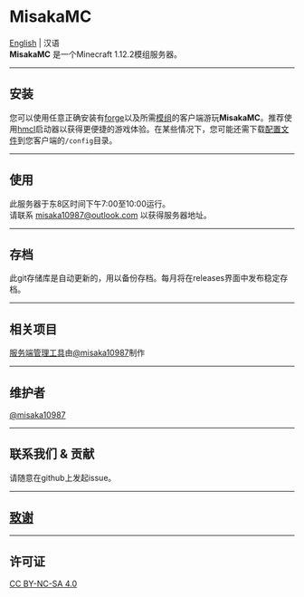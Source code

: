 # MisakaMC
[English](https://github.com/misaka10987/MisakaMC) | 汉语  
**MisakaMC** 是一个Minecraft 1.12.2模组服务器。
***
## 安装
您可以使用任意正确安装有[forge](https://files.minecraftforge.net/net/minecraftforge/forge/)以及所需[模组](https://github.com/misaka10987/MisakaMC/releases/download/download/mods.tar)的客户端游玩**MisakaMC**。推荐使用[hmcl](https://hmcl.huangyuhui.net/)启动器以获得更便捷的游戏体验。在某些情况下，您可能还需下载[配置文件](https://github.com/misaka10987/MisakaMC/releases/download/download/config.tar)到您客户端的`/config`目录。
*** 
## 使用
此服务器于东8区时间下午7:00至10:00运行。  
请联系 misaka10987@outlook.com 以获得服务器地址。
***
## 存档
此git存储库是自动更新的，用以备份存档。每月将在releases界面中发布稳定存档。
***
## 相关项目
[服务端管理工具](https://github.com/misaka10987/mc-server)由[@misaka10987](https://github.com/misaka10987)制作  
***
## 维护者
[@misaka10987](https://github.com/misaka10987)
***
## 联系我们 & 贡献
请随意在github上发起issue。
***
## [致谢](https://github.com/misaka10987/MisakaMC/blob/main/acknowledgment.md)
***
## 许可证
[CC BY-NC-SA 4.0](https://github.com/misaka10987/MisakaMC/blob/main/LICENSE)